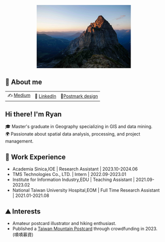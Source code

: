 <p align="center">
<img src="https://raw.githubusercontent.com/ryanma20/ryanma20/refs/heads/main/pic.jpeg" alt="image" style="width:60%;">


## 📌 About me
| | | |
| :--- | :--- | :--- |
| ✍️ [Medium](https://medium.com/@mmaryan73) | 💼 [LinkedIn](https://www.linkedin.com/in/zhi-yang-m-043808217/) | 📮[Postmark design](https://www.post.gov.tw/post/internet/Philately/sz_stampmark_dtl.jsp?temp_sn=12444&ID=507)|


## Hi there! I'm Ryan

🎓 Master's graduate in Geography specializing in GIS and data mining.  
🌍 Passionate about spatial data analysis, processing, and project management.

## 💼 Work Experience
- Academia Sinica,IOE | Research Assistant | 2023.10-2024.06 
- TMS Technologies Co., LTD. | Intern | 2022.09-2023.01 
- Institute for Information Industry,EDU | Teaching Assistant | 2021.09-2023.02 
- National Taiwan University Hospital,EOM | Full Time Research Assistant | 2021.01-2021.08 

## ⛰️ Interests
- Amateur postcard illustrator and hiking enthusiast.  
- Published a [Taiwan Mountain Postcard](https://www.zeczec.com/projects/mtpostcard) through crowdfunding in 2023.(嘖嘖募資)


